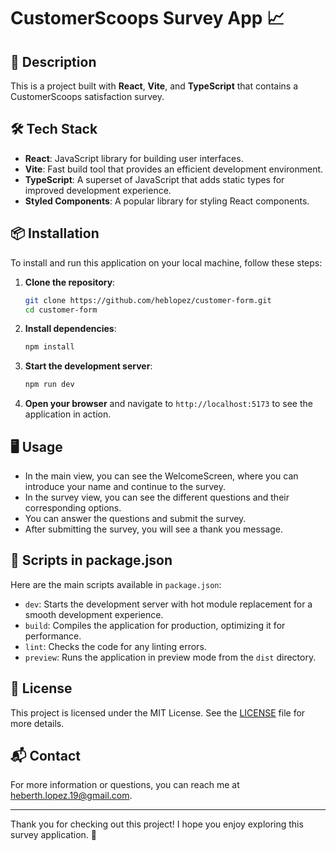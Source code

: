 # CustomerScoops Survey App 📈

## 🚀 Description

This is a project built with **React**, **Vite**, and **TypeScript** that contains a CustomerScoops satisfaction survey.

## 🛠️ Tech Stack

- **React**: JavaScript library for building user interfaces.
- **Vite**: Fast build tool that provides an efficient development environment.
- **TypeScript**: A superset of JavaScript that adds static types for improved development experience.
- **Styled Components**: A popular library for styling React components.

## 📦 Installation

To install and run this application on your local machine, follow these steps:

1. **Clone the repository**:

   ```bash
   git clone https://github.com/heblopez/customer-form.git
   cd customer-form
   ```

2. **Install dependencies**:

   ```bash
   npm install
   ```

3. **Start the development server**:

   ```bash
   npm run dev
   ```

4. **Open your browser** and navigate to `http://localhost:5173` to see the application in action.

## 🖥️ Usage

- In the main view, you can see the WelcomeScreen, where you can introduce your name and continue to the survey.
- In the survey view, you can see the different questions and their corresponding options.
- You can answer the questions and submit the survey.
- After submitting the survey, you will see a thank you message.

## 📜 Scripts in package.json

Here are the main scripts available in `package.json`:

- `dev`: Starts the development server with hot module replacement for a smooth development experience.
- `build`: Compiles the application for production, optimizing it for performance.
- `lint`: Checks the code for any linting errors.
- `preview`: Runs the application in preview mode from the `dist` directory.

## 📜 License

This project is licensed under the MIT License. See the [LICENSE](LICENSE) file for more details.

## 📬 Contact

For more information or questions, you can reach me at [heberth.lopez.19@gmail.com](mailto:heberth.lopez.19@gmail.com).

---

Thank you for checking out this project! I hope you enjoy exploring this survey application. 🚀
